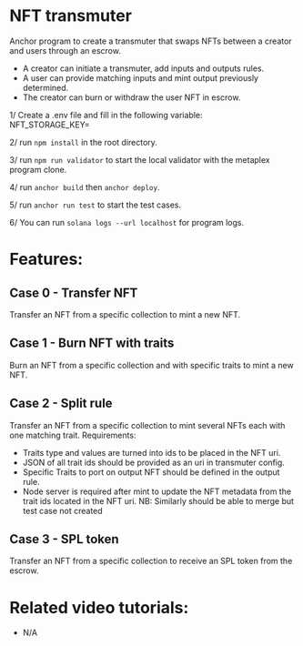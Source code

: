 # NFT transmuter
Anchor program to create a transmuter that swaps NFTs between a creator and users through an escrow.
- A creator can initiate a transmuter, add inputs and outputs rules.
- A user can provide matching inputs and mint output previously determined.
- The creator can burn or withdraw the user NFT in escrow.

1/ Create a .env file and fill in the following variable:  
NFT_STORAGE_KEY=

2/ run `npm install` in the root directory.

3/ run `npm run validator` to start the local validator with the metaplex program clone.

4/ run `anchor build` then `anchor deploy`.

5/ run `anchor run test` to start the test cases.

6/ You can run `solana logs --url localhost` for program logs.

# Features:  
## Case 0 - Transfer NFT
Transfer an NFT from a specific collection to mint a new NFT.

## Case 1 - Burn NFT with traits
Burn an NFT from a specific collection and with specific traits to mint a new NFT.

## Case 2 - Split rule
Transfer an NFT from a specific collection to mint several NFTs each with one matching trait.
Requirements:
- Traits type and values are turned into ids to be placed in the NFT uri.
- JSON of all trait ids should be provided as an uri in transmuter config. 
- Specific Traits to port on output NFT should be defined in the output rule.
- Node server is required after mint to update the NFT metadata from the trait ids located in the NFT uri.
NB: Similarly should be able to merge but test case not created

## Case 3 - SPL token
Transfer an NFT from a specific collection to receive an SPL token from the escrow.

# Related video tutorials:  
- N/A
